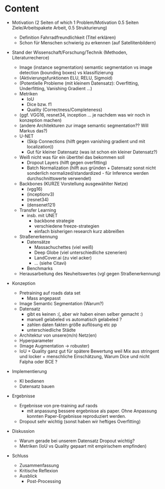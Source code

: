 # Content

- Motivation (2 Seiten of which 1 Problem/Motivation 0.5 Seiten Ziele/Arbeitspakete Arbeit, 0.5 Strukturierung)
    - Definition Fahrradfreundlichkeit (Titel erklären)
    - Schon für Menschen schwierig zu erkennen (auf Satellitenbildern)
- Stand der Wissenschaft/Forschung/Technik (Methoden, Literaturrecherce)
    - Image (instance segmentation) semantic segmentation vs image detection (bounding boxes) vs klassifizierung 
    - (Aktivierungsfunktionen ELU, RELU, Sigmoid)
    - (Potentielle Probleme (mit kleinem Datensatz): Overfitting, Underfitting, Vanishing Gradient ...)
    - Metriken
        - IoU
        - Dice bzw. f1
        - Quality (Correctness/Completeness)
    - (ggf. VGG16, resnet34, inception ... je nachdem was wir noch in konzeption machen)
    - (andere Architekturen zur image semantic segmentation?? Will Markus das?)
    - U-NET
        - (Skip Connections (hilft gegen vanishing gradient und mit localization))
        - Gut für kleiner Datensatz (was ist schon ein kleiner Datensatz?)
    - Weiß nicht was für ein übertitel das bekommen soll
        - Dropout Layers (hilft gegen overfitting)
        - Batch Normalization (hilft aus gründen + Datensatz sonst nicht sonderlich normalized/standardized - für Inference werden durchschnittswerte verwendet)
    - Backbones (KURZE Vorstellung ausgewählter Netze)
        - (vgg16)
        - (inceptionv3)
        - (resnet34)
        - (densenet121)
    - Transfer Learning
        - insb. mit UNET
            - backbone strategie
            - verschiedene freeze-strategien
            - einfach bisherigen research kurz abbreißen
    - Straßenerkennung 
        - Datensätze
            - Massachuchettes (viel weiß)
            - Deep Globe (viel unterschiedliche szenerien)
            - LandCover.ai (zu viel acker)
            - ... (siehe Citavi)
        - Benchmarks
    - Herausarbeitung des Neuheitswertes (vgl gegen Straßenerkennung)
- Konzeption
    - Pretraining auf roads data set
        - Mass angepasst 
    - Image Semantic Segmentation (Warum?)
    - Datensatz 
        - gibt es keinen :(, aber wir haben einen selber gemacht :)
        - manuell gelabeled vs automatisch gelabeled ? 
        - zahlen daten fakten größe auflösung etc pp
        - unterschiedliche Städte
    - Architektur von unsere(m/n) Netz(en)
    - Hyperparameter
    - (Image Augmentation -> robuster)
    - IoU + Quality ganz gut für spätere Bewertung weil Mix aus stringent und locker + menschliche Einschätzung, Warum Dice und nicht Falpha oder BCE ? 
- Implementierung
    - KI bedienen
    - Datensatz bauen 
- Ergebnisse
    - Ergebnisse von pre-training auf raods
        - mit anpassung bessere ergebnisse als paper. Ohne Anpassung konnten Paper-Ergebnisse reproduziert werden.
    - Dropout sehr wichtig (sonst haben wir heftiges Overfitting)
- Diskussion
    - Warum gerade bei unserem Datensatz Dropout wichtig?
    - Metriken (IoU vs Quality gepaart mit empirischem empfinden)


- Schluss
    - Zusammenfassung
    - Kritische Reflexion
    - Ausblick
        - Post-Processing